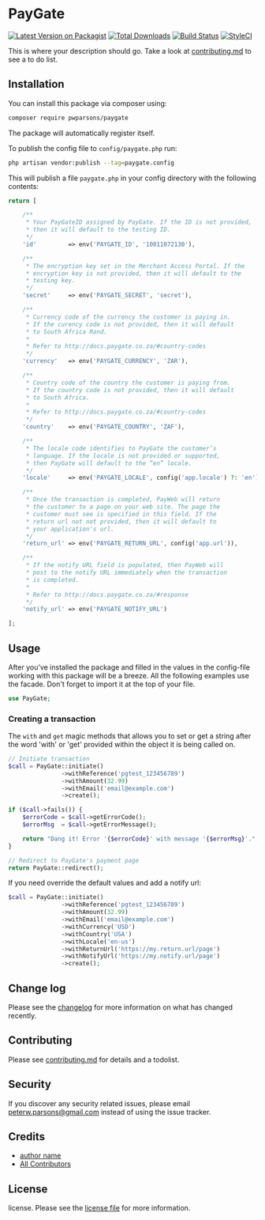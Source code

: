 # PayGate

[![Latest Version on Packagist][ico-version]][link-packagist]
[![Total Downloads][ico-downloads]][link-downloads]
[![Build Status][ico-travis]][link-travis]
[![StyleCI][ico-styleci]][link-styleci]

This is where your description should go. Take a look at [contributing.md](contributing.md) to see a to do list.

## Installation

You can install this package via composer using:

```bash
composer require pwparsons/paygate
```

The package will automatically register itself.

To publish the config file to `config/paygate.php` run:

```bash
php artisan vendor:publish --tag=paygate.config
```

This will publish a file `paygate.php` in your config directory with the following contents:

```php
return [

    /**
     * Your PayGateID assigned by PayGate. If the ID is not provided,
     * then it will default to the testing ID.
     */
    'id'         => env('PAYGATE_ID', '10011072130'),

    /**
     * The encryption key set in the Merchant Access Portal. If the
     * encryption key is not provided, then it will default to the
     * testing key.
     */
    'secret'     => env('PAYGATE_SECRET', 'secret'),

    /**
     * Currency code of the currency the customer is paying in.
     * If the curency code is not provided, then it will default
     * to South Africa Rand.
     *
     * Refer to http://docs.paygate.co.za/#country-codes
     */
    'currency'   => env('PAYGATE_CURRENCY', 'ZAR'),

    /**
     * Country code of the country the customer is paying from.
     * If the country code is not provided, then it will default
     * to South Africa.
     *
     * Refer to http://docs.paygate.co.za/#country-codes
     */
    'country'    => env('PAYGATE_COUNTRY', 'ZAF'),

    /**
     * The locale code identifies to PayGate the customer’s
     * language. If the locale is not provided or supported,
     * then PayGate will default to the “en” locale.
     */
    'locale'     => env('PAYGATE_LOCALE', config('app.locale') ?: 'en'),

    /**
     * Once the transaction is completed, PayWeb will return
     * the customer to a page on your web site. The page the
     * customer must see is specified in this field. If the 
     * return url not not provided, then it will default to
     * your application's url.
     */
    'return_url' => env('PAYGATE_RETURN_URL', config('app.url')),

    /**
     * If the notify URL field is populated, then PayWeb will
     * post to the notify URL immediately when the transaction
     * is completed.
     *
     * Refer to http://docs.paygate.co.za/#response
     */
    'notify_url' => env('PAYGATE_NOTIFY_URL')

];
```

## Usage

After you've installed the package and filled in the values in the config-file working with this package will be a breeze. All the following examples use the facade. Don't forget to import it at the top of your file.

```php
use PayGate;
```

### Creating a transaction

The `with` and `get` magic methods that allows you to set or get a string after the word 'with' or 'get' provided within the object it is being called on.

```php
// Initiate transaction
$call = PayGate::initiate()
               ->withReference('pgtest_123456789')
               ->withAmount(32.99)
               ->withEmail('email@example.com')
               ->create();

if ($call->fails()) {
    $errorCode = $call->getErrorCode();
    $errorMsg  = $call->getErrorMessage();

    return "Dang it! Error '{$errorCode}' with message '{$errorMsg}'.";
}

// Redirect to PayGate's payment page
return PayGate::redirect();
```

If you need override the default values and add a notify url:

```php
$call = PayGate::initiate()
               ->withReference('pgtest_123456789')
               ->withAmount(32.99)
               ->withEmail('email@example.com')
               ->withCurrency('USD')
               ->withCountry('USA')
               ->withLocale('en-us')
               ->withReturnUrl('https://my.return.url/page')
               ->withNotifyUrl('https://my.notify.url/page')
               ->create();
```

## Change log

Please see the [changelog](changelog.md) for more information on what has changed recently.

## Contributing

Please see [contributing.md](contributing.md) for details and a todolist.

## Security

If you discover any security related issues, please email [peterw.parsons@gmail.com](mailto:peterw.parsons@gmail.com) instead of using the issue tracker.

## Credits

- [author name][link-author]
- [All Contributors][link-contributors]

## License

license. Please see the [license file](license.md) for more information.

[ico-version]: https://img.shields.io/packagist/v/pwparsons/paygate.svg?style=flat-square
[ico-downloads]: https://img.shields.io/packagist/dt/pwparsons/paygate.svg?style=flat-square
[ico-travis]: https://img.shields.io/travis/pwparsons/paygate/master.svg?style=flat-square
[ico-styleci]: https://styleci.io/repos/12345678/shield

[link-packagist]: https://packagist.org/packages/pwparsons/paygate
[link-downloads]: https://packagist.org/packages/pwparsons/paygate
[link-travis]: https://travis-ci.org/pwparsons/paygate
[link-styleci]: https://styleci.io/repos/12345678
[link-author]: https://github.com/pwparsons
[link-contributors]: ../../contributors
